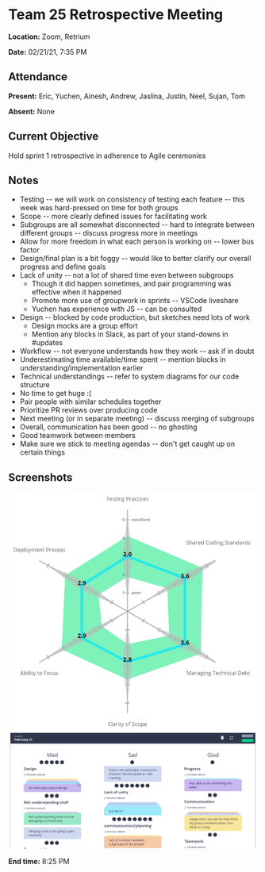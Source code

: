# Team 25 Retrospective Meeting

**Location:** Zoom, Retrium

**Date:** 02/21/21, 7:35 PM

## Attendance

**Present:** Eric, Yuchen, Ainesh, Andrew, Jaslina, Justin, Neel, Sujan, Tom

**Absent:** None

## Current Objective

Hold sprint 1 retrospective in adherence to Agile ceremonies

## Notes

* Testing -- we will work on consistency of testing each feature -- this week was hard-pressed on time for both groups
* Scope -- more clearly defined issues for facilitating work
* Subgroups are all somewhat disconnected -- hard to integrate between different groups -- discuss progress more in meetings
* Allow for more freedom in what each person is working on -- lower bus factor
* Design/final plan is a bit foggy -- would like to better clarify our overall progress and define goals
* Lack of unity -- not a lot of shared time even between subgroups
	* Though it did happen sometimes, and pair programming was effective when it happened
	* Promote more use of groupwork in sprints -- VSCode liveshare
	* Yuchen has experience with JS -- can be consulted
* Design -- blocked by code production, but sketches need lots of work
	* Design mocks are a group effort
	* Mention any blocks in Slack, as part of your stand-downs in #updates
* Workflow -- not everyone understands how they work -- ask if in doubt
* Underestimating time available/time spent -- mention blocks in understanding/implementation earlier
* Technical understandings -- refer to system diagrams for our code structure
* No time to get huge :(
* Pair people with similar schedules together
* Prioritize PR reviews over producing code
* Next meeting (or in separate meeting) -- discuss merging of subgroups
* Overall, communication has been good -- no ghosting
* Good teamwork between members
* Make sure we stick to meeting agendas -- don't get caught up on certain things

## Screenshots

![Radar](../retro_artifacts/Sprint-1-Radar.png)
![MSG](../retro_artifacts/Sprint-1-MSG.png)

**End time:** 8:25 PM
